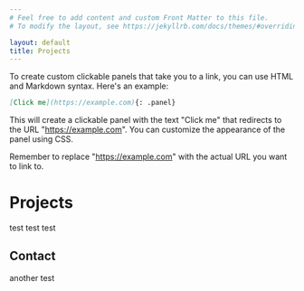 ```yaml
---
# Feel free to add content and custom Front Matter to this file.
# To modify the layout, see https://jekyllrb.com/docs/themes/#overriding-theme-defaults

layout: default
title: Projects
---
```


To create custom clickable panels that take you to a link, you can use HTML and Markdown syntax. Here's an example:

```markdown
[Click me](https://example.com){: .panel}
```

This will create a clickable panel with the text "Click me" that redirects to the URL "https://example.com". You can customize the appearance of the panel using CSS.

Remember to replace "https://example.com" with the actual URL you want to link to.



# Projects



test test test

## Contact
another test